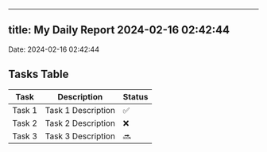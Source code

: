 
---
title: My Daily Report 2024-02-16 02:42:44
---

Date: 2024-02-16 02:42:44

## Tasks Table

| Task | Description | Status |
|------|-------------|--------|
| Task 1 | Task 1 Description | ✅ |
| Task 2 | Task 2 Description | ❌ |
| Task 3 | Task 3 Description | 🔜 |
